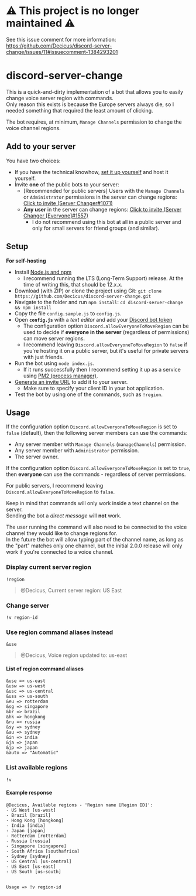 # ⚠ This project is no longer maintained ⚠

See this issue comment for more information: https://github.com/Decicus/discord-server-change/issues/11#issuecomment-1384293201

# discord-server-change

This is a quick-and-dirty implementation of a bot that allows you to easily change voice server region with commands.  
Only reason this exists is because the Europe servers always die, so I needed something that required the least amount of clicking.

The bot requires, at minimum, `Manage Channels` permission to change the voice channel regions.

## Add to your server

You have two choices:

- If you have the technical knowhow, [set it up yourself](#setup) and host it yourself.
- Invite **one** of the public bots to your server:
    - [Recommended for public servers] Users with the `Manage Channels` or `Administrator` permissions in the server can change regions: [Click to invite (Server Changer#1071)](https://discord.com/oauth2/authorize?client_id=635912849440505886&scope=bot&permissions=16)
    - **Any user** in the server can change regions: [Click to invite (Server Changer [Everyone]#1557)](https://discord.com/oauth2/authorize?client_id=858334079539740683&scope=bot&permissions=16)
        - I do not recommend using this bot at all in a public server and only for small servers for friend groups (and similar).

## Setup

**For self-hosting**

- Install [Node.js and npm](https://nodejs.org/en/)
    - I recommend running the LTS (Long-Term Support) release. At the time of writing this, that should be 12.x.x.
- Download (with ZIP) or clone the project using Git: `git clone https://github.com/Decicus/discord-server-change.git`
- Navigate to the folder and run `npm install`: `cd discord-server-change && npm install`
- Copy the file `config.sample.js` to `config.js`.
- Open **`config.js`** with a _text editor_ and add your [Discord bot token](https://www.writebots.com/discord-bot-token/)
    - The configuration option `Discord.allowEveryoneToMoveRegion` can be used to decide if **everyone in the server** (regardless of permissions) can move server regions.
    - I recommend leaving `Discord.allowEveryoneToMoveRegion` to `false` if you're hosting it on a public server, but it's useful for private servers with just friends.
- Run the bot using `node index.js`.
    - If it runs successfully then I recommend setting it up as a service using [PM2 (process manager)][PM2-QS].
- [Generate an invite URL][Discord-Invite] to add it to your server.
    - Make sure to specify your client ID in your bot application.
- Test the bot by using one of the commands, such as `!region`.

[Discord-Invite]: https://discordapi.com/permissions.html#16
[PM2-QS]: https://pm2.keymetrics.io/docs/usage/quick-start/

## Usage

If the configuration option `Discord.allowEveryoneToMoveRegion` is set to `false` (default), then the following server members can use the commands:

- Any server member with `Manage Channels` (`manageChannels`) permission.
- Any server member with `Administrator` permission.
- The server owner.

If the configuration option `Discord.allowEveryoneToMoveRegion` is set to `true`, then **everyone** can use the commands - regardless of server permissions.

For public servers, I recommend leaving `Discord.allowEveryoneToMoveRegion` to `false`.

Keep in mind that commands will only work inside a text channel on the server.  
Sending the bot a _direct message_ will **not** work.

The user running the command will also need to be connected to the voice channel they would like to change regions for.  
In the future the bot will allow typing part of the channel name, as long as the "part" matches only one channel, but the initial 2.0.0 release will only work if you're connected to a voice channel.

### Display current server region

`!region`

> @Decicus, Current server region: US East

### Change server

`!v region-id`

### Use region command aliases instead

`&use`

> @Decicus, Voice region updated to: us-east

#### List of region command aliases

```
&use => us-east
&usw => us-west
&usc => us-central
&uss => us-south
&eu => rotterdam
&sg => singapore
&br => brazil
&hk => hongkong
&ru => russia
&sy => sydney
&au => sydney
&in => india
&ja => japan
&jp => japan
&auto => "Automatic"
```

### List available regions

`!v`

#### Example response

```
@Decicus, Available regions - 'Region name [Region ID]':
- US West [us-west]
- Brazil [brazil]
- Hong Kong [hongkong]
- India [india]
- Japan [japan]
- Rotterdam [rotterdam]
- Russia [russia]
- Singapore [singapore]
- South Africa [southafrica]
- Sydney [sydney]
- US Central [us-central]
- US East [us-east]
- US South [us-south]


Usage => !v region-id
```
